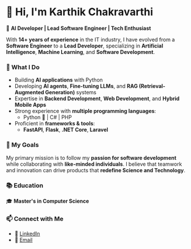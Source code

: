 # 👋 Hi, I'm Karthik Chakravarthi  

🚀 **AI Developer | Lead Software Engineer | Tech Enthusiast**  

With **14+ years of experience** in the IT industry, I have evolved from a **Software Engineer** to a **Lead Developer**, specializing in **Artificial Intelligence**, **Machine Learning**, and **Software Development**.  

### 🧠 What I Do
- Building **AI applications** with Python  
- Developing **AI agents**, **Fine-tuning LLMs**, and **RAG (Retrieval-Augmented Generation)** systems  
- Expertise in **Backend Development**, **Web Development**, and **Hybrid Mobile Apps**  
- Strong experience with **multiple programming languages**:  
  - Python 🐍 | C# | PHP  
- Proficient in **frameworks & tools**:  
  - **FastAPI**, **Flask**, **.NET Core**, **Laravel**  

### 🎯 My Goals  
My primary mission is to follow my **passion for software development** while collaborating with **like-minded individuals**. I believe that teamwork and innovation can drive products that **redefine Science and Technology**.  

### 📚 Education  
🎓 **Master's in Computer Science**  

### 📫 Connect with Me  
- 💼 [LinkedIn](https://www.linkedin.com/in/karthik-chakravarthi/)  
- 📧 [Email](karthikc386@gmail.com)  

<!---
karthikc386/karthikc386 is a ✨ special ✨ repository because its `README.md` (this file) appears on your GitHub profile.
You can click the Preview link to take a look at your changes.
--->
